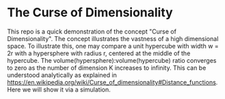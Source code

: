 # The Curse of Dimensionality

This repo is a quick demonstration of the concept "Curse of Dimensionality". The concept illustrates the vastness of a high dimensional space. To illustrate this, one may compare a unit hypercube with width w = 2r with a hypersphere with radius r, centered at the middle of the hypercube. The volume(hypersphere):volume(hypercube) ratio converges to zero as the number of dimension K increases to infinity. This can be understood analytically as explained in https://en.wikipedia.org/wiki/Curse_of_dimensionality#Distance_functions. Here we will show it via a simulation.
